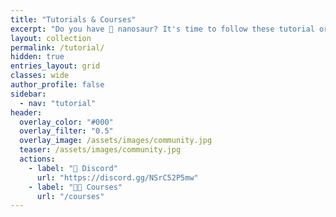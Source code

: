 ```yaml
---
title: "Tutorials & Courses"
excerpt: "Do you have 🦕 nanosaur? It's time to follow these tutorial or jump on the courses."
layout: collection
permalink: /tutorial/
hidden: true
entries_layout: grid
classes: wide
author_profile: false
sidebar:
  - nav: "tutorial"
header:
  overlay_color: "#000"
  overlay_filter: "0.5"
  overlay_image: /assets/images/community.jpg
  teaser: /assets/images/community.jpg
  actions:
    - label: "🤖 Discord"
      url: "https://discord.gg/NSrC52P5mw"
    - label: "🧑‍🏫 Courses"
      url: "/courses"
---
```

